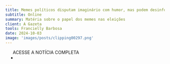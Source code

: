 ```yaml
---
title: Memes políticos disputam imaginário com humor, mas podem desinformar
subtitle: Online
summary: Matéria sobre o papel dos memes nas eleições
client: A Gazeta
tools: Francielly Barbosa
date: 2024-10-03
image: 'images/posts/clipping00297.png'
---
```


<div class="post__share"><ul class="share__list list-reset">ACESSE A NOTÍCIA COMPLETA<li class="share__item" style="margin-left: 10px"><a class="share__link share__facebook" style="background: #fa5657" href=https://www.agazeta.com.br/brasil/memes-politicos-disputam-imaginario-com-humor-mas-podem-desinformar-1024
onclick=window.open(this.href, 'pop-up', 'left=20,top=20,width=500,height=500,toolbar=1,resizable=0'); return false;" title="Link" rel="nofolow"><i class="fa-solid fa-link"></i></a></li></ul></div>
<!-- <div class="gallery-box"><div class="gallery"><img src="/clipping/images/example-1.jpg" loading="lazy" alt="Project"><img src="/clipping/images/example-2.jpg" loading="lazy" alt="Project"></div><em>Gallery / <a href="https://www.freepik.com/" target="_blank">Freepic</a></em></div> -->
